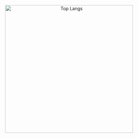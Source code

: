 <!--
<p align="center">
  <a href="https://github.com/anuraghazra/github-readme-stats">
  <img align="center" src="https://github-readme-stats.vercel.app/api?username=hadialqattan&count_private=true&show_icons=true&layout=compact&theme=react" /></a>
</p>
-->

<p align="center">
  <a href="https://github.com/anuraghazra/github-readme-stats"><img width="400" src="https://github-readme-stats.vercel.app/api/top-langs/?username=hadialqattan&theme=react&layout=compact&langs_count=10&hide=html,css,scss" alt="Top Langs"></a>
</p>

<!--
<p align="center">
  <a href="https://git.io/streak-stats"><img src="http://github-readme-streak-stats.herokuapp.com?user=hadialqattan&theme=react" alt="GitHub Streak"></a>
</p>
-->
